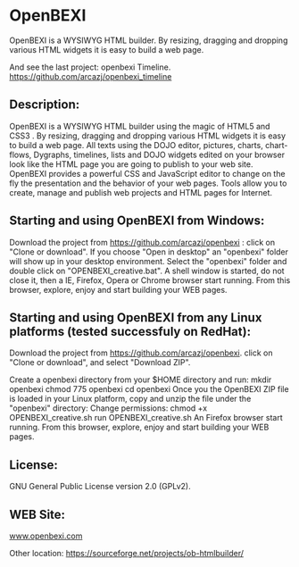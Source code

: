 # OpenBEXI
OpenBEXI is a WYSIWYG HTML builder. By resizing, dragging and dropping various HTML widgets it is easy to build a web page.

And see the last project: openbexi Timeline.
https://github.com/arcazj/openbexi_timeline


Description:
------------
OpenBEXI is a WYSIWYG HTML builder using the magic of HTML5 and CSS3 . By resizing, dragging and dropping various HTML widgets it is easy to build a web page. 
All texts using the DOJO editor, pictures, charts, chart-flows, Dygraphs, timelines, lists and DOJO widgets edited on your browser look like the HTML page you are going to publish to your web site. 
OpenBEXI provides a powerful CSS and JavaScript editor to change on the fly the presentation and the behavior of your web pages.
Tools allow you to create, manage and publish web projects and HTML pages for Internet.

Starting and using OpenBEXI from Windows:
--------------------------------------------------
Download the project from https://github.com/arcazj/openbexi : click on "Clone or download".
If you choose "Open in desktop" an "openbexi" folder will show up in your desktop environment.
Select the "openbexi" folder and double click on "OPENBEXI_creative.bat".
A shell window  is started, do not close it, then a IE, Firefox, Opera or Chrome browser start running.
From this browser, explore, enjoy and start building your WEB pages. 

Starting and using OpenBEXI from any Linux platforms (tested successfuly on RedHat):
--------------------------------------------------------------------------------------
Download the project from https://github.com/arcazj/openbexi.
click on "Clone or download", and select "Download ZIP".

Create a openbexi directory from your $HOME directory and run:
mkdir openbexi
chmod 775 openbexi
cd openbexi
Once you the OpenBEXI ZIP file is loaded in your Linux platform, copy and unzip the file under the "openbexi" directory:
Change permissions: 
chmod +x OPENBEXI_creative.sh
run OPENBEXI_creative.sh
An Firefox browser start running.
From this browser, explore, enjoy and start building your WEB pages. 

License:
--------
GNU General Public License version 2.0 (GPLv2).

WEB Site:
---------
www.openbexi.com

Other location: https://sourceforge.net/projects/ob-htmlbuilder/




